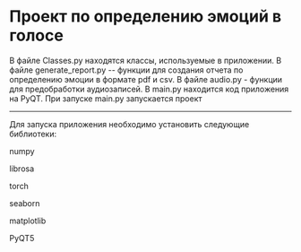 # Проект по определению эмоций в голосе

В файле Сlasses.py находятся классы, используемые в приложении. 
В файле generate_report.py -- функции для создания отчета по определению эмоции в формате pdf и csv.
В файле audio.py - функции для предобработки аудиозаписей.
В main.py находится код приложения на PyQT.
При запуске main.py запускается проект
______________

Для запуска приложения необходимо установить следующие библиотеки:

numpy

librosa

torch

seaborn

matplotlib

PyQT5

